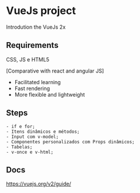 # VueJs project
Introdution the VueJs 2x 

## Requirements ##
CSS, JS e HTML5

[Comparative with react and angular JS]
- Facilitated learning
- Fast rendering
- More flexible and lightweight

## Steps ##
```- Diretiva v-bind;
- if e for;
- Itens dinâmicos e métodos;
- Input com v-model;
- Componentes personalizados com Props dinâmicos;
- Tabelas;
- v-once e v-html;
```

## Docs ##
https://vuejs.org/v2/guide/
